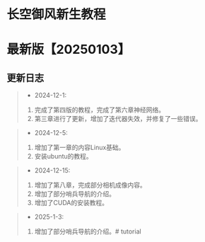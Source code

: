# 长空御风新生教程

# 最新版【20250103】

## 更新日志

> - 2024-12-1:   
> 1. 完成了第四版的教程，完成了第六章神经网络。  
> 2. 第三章进行了更新，增加了迭代器失效，并修复了一些错误。  


> - 2024-12-5:  
> 1. 增加了第一章的内容Linux基础。
> 2. 安装ubuntu的教程。

> - 2024-12-15:  
> 1. 增加了第八章，完成部分相机成像内容。
> 2. 增加了部分哨兵导航的介绍。
> 3. 增加了CUDA的安装教程。

> - 2025-1-3:
> 1. 增加了部分哨兵导航的介绍。# tutorial
